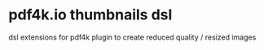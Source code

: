 # pdf4k.io thumbnails dsl

dsl extensions for pdf4k plugin to create reduced quality / resized images
